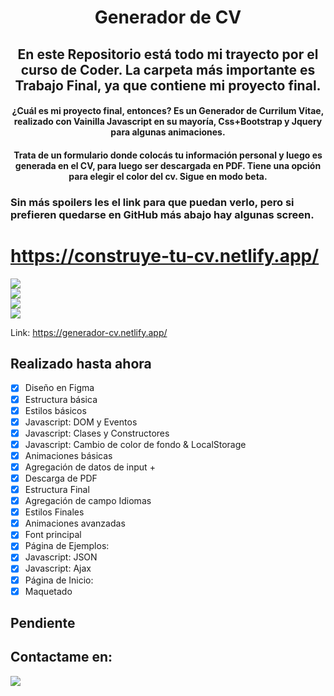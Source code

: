 <h1 align="center">Generador de CV</h1>

<h2 align="center">
En este Repositorio está todo mi trayecto por el curso de Coder. La carpeta más importante es <strong>Trabajo Final</strong>, ya que contiene mi proyecto final.
</h2>

<h4 align="center">
¿Cuál es mi proyecto final, entonces? 
Es un Generador de Currilum Vitae, realizado con Vainilla Javascript en su mayoría, Css+Bootstrap y Jquery para algunas animaciones.
</h4>

<h4 align="center">
Trata de un formulario donde colocás tu información personal y luego es generada en el CV, para luego ser descargada en PDF. Tiene una opción para elegir el color del cv. Sigue en modo beta.
</h4>

### Sin más spoilers les el link para que puedan verlo, pero si prefieren quedarse en GitHub más abajo hay algunas screen.

# https://construye-tu-cv.netlify.app/

<img align="center" justify="center" src="https://i.postimg.cc/v8522TBM/1-inicio.png" />

<br>

<img align="center" justify="center" src="https://i.postimg.cc/0QwXs20Y/2-generarcv.png" />

<br>

<img align="center" justify="center" src="https://i.postimg.cc/x8VxTD6W/3-cvgenerado.png" />

<br>

<img align="center" justify="center" src="https://i.postimg.cc/j268Dg9C/4-ejemplos.png" />

Link: https://generador-cv.netlify.app/

## Realizado hasta ahora

- [x] Diseño en Figma
- [x] Estructura básica
- [x] Estilos básicos
- [x] Javascript: DOM y Eventos
- [x] Javascript: Clases y Constructores
- [x] Javascript: Cambio de color de fondo & LocalStorage 
- [x] Animaciones básicas
- [x] Agregación de datos de input +
- [x] Descarga de PDF
- [x] Estructura Final
- [x] Agregación de campo Idiomas
- [x] Estilos Finales
- [x] Animaciones avanzadas
- [x] Font principal
- [x] Página de Ejemplos:
- [x] Javascript: JSON
- [x] Javascript: Ajax
- [x] Página de Inicio:
- [x] Maquetado

## Pendiente


## Contactame en:

<a target="_blank" href="https://www.linkedin.com/in/torresmessenzani/">
<img src="https://img.shields.io/badge/LinkedIn-0077B5?style=for-the-badge&logo=linkedin&logoColor=white" /></a>

